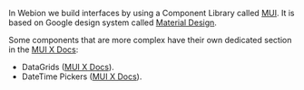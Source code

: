 In Webion we build interfaces by using a Component Library called [MUI](https://mui.com/material-ui/all-components/).
It is based on Google design system called [Material Design](https://m2.material.io/).

Some components that are more complex have their own dedicated section in the [MUI X Docs](https://mui.com/x/introduction/):

- DataGrids ([MUI X Docs](https://mui.com/x/react-data-grid/)).
- DateTime Pickers ([MUI X Docs](https://mui.com/x/react-date-pickers/)).
